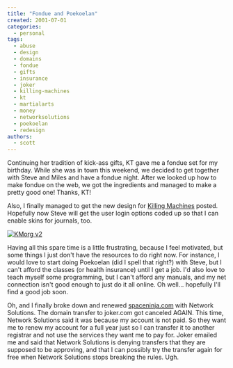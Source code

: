 ```yaml
---
title: "Fondue and Poekoelan"
created: 2001-07-01
categories:
  - personal
tags:
  - abuse
  - design
  - domains
  - fondue
  - gifts
  - insurance
  - joker
  - killing-machines
  - kt
  - martialarts
  - money
  - networksolutions
  - poekoelan
  - redesign
authors:
  - scott
---
```


Continuing her tradition of kick-ass gifts, KT gave me a fondue set for my birthday. While she was in town this weekend, we decided to get together with Steve and Miles and have a fondue night. After we looked up how to make fondue on the web, we got the ingredients and managed to make a pretty good one! Thanks, KT!

Also, I finally managed to get the new design for [Killing Machines](http://spaceninja.local/site-archives/kmorg/v2/) posted. Hopefully now Steve will get the user login options coded up so that I can enable skins for journals, too.

[![KMorg v2](/images/3118100673_fcc751930d.jpg)](http://spaceninja.local/site-archives/kmorg/v2/)

Having all this spare time is a little frustrating, because I feel motivated, but some things I just don't have the resources to do right now. For instance, I would love to start doing Poekoelan (did I spell that right?) with Steve, but I can't afford the classes (or health insurance) until I get a job. I'd also love to teach myself some programming, but I can't afford any manuals, and my net connection isn't good enough to just do it all online. Oh well... hopefully I'll find a good job soon.

Oh, and I finally broke down and renewed [spaceninja.com](http://spaceninja.local/) with Network Solutions. The domain transfer to joker.com got canceled AGAIN. This time, Network Solutions said it was because my account is not paid. So they want me to renew my account for a full year just so I can transfer it to another registrar and not use the services they want me to pay for. Joker emailed me and said that Network Solutions is denying transfers that they are supposed to be approving, and that I can possibly try the transfer again for free when Network Solutions stops breaking the rules. Ugh.
